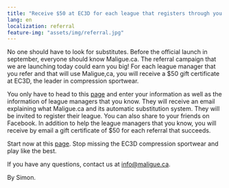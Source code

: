 ```yaml
---
title: "Receive $50 at EC3D for each league that registers through you!"
lang: en
localization: referral
feature-img: "assets/img/referral.jpg"
---
```

No one should have to look for substitutes. Before the official launch in september, everyone should know Maligue.ca. The referral campaign that we are launching today could earn you big! For each league manager that you refer and that will use Maligue,ca, you will receive a $50 gift certificate at EC3D, the leader in compression sportwear.

You only have to head to this [page](https://maligue.ca/#/refer) and enter your information as well as the information of league managers that you know. They will receive an email explaining what Maligue.ca and its automatic substitution system. They will be invited to register their league. You can also share to your friends on Facebook.
In addition to help the league managers that you know, you will receive by email a gift certificate of $50 for each referral that succeeds.

Start now at this [page](https://maligue.ca/#/refer). Stop missing the EC3D compression sportwear and play like the best.

If you have any questions, contact us at [info@maligue.ca](mailto:info@maligue.ca).

By Simon.